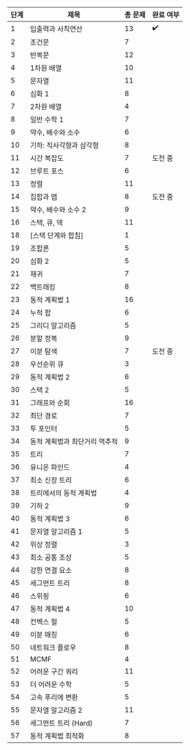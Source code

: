 | 단계 | 제목                               | 총 문제 | 완료 여부  |
|------|-----------------------------------|---------|------------|
| 1    | 입출력과 사칙연산                 | 13      | ✔️    |
| 2    | 조건문                            | 7       |            |
| 3    | 반복문                            | 12      |            |
| 4    | 1차원 배열                        | 10      |            |
| 5    | 문자열                            | 11      |            |
| 6    | 심화 1                            | 8       |            |
| 7    | 2차원 배열                        | 4       |            |
| 8    | 일반 수학 1                      | 7       |            |
| 9    | 약수, 배수와 소수                | 6       |            |
| 10   | 기하: 직사각형과 삼각형          | 8       |            |
| 11   | 시간 복잡도                      | 7       | 도전 중    |
| 12   | 브루트 포스                      | 6       |            |
| 13   | 정렬                              | 11      |            |
| 14   | 집합과 맵                        | 8       | 도전 중    |
| 15   | 약수, 배수와 소수 2              | 9       |            |
| 16   | 스택, 큐, 덱                    | 11      |            |
| 18   | [스택 단계와 합침]               | 1       |            |
| 19   | 조합론                           | 5       |            |
| 20   | 심화 2                           | 5       |            |
| 21   | 재귀                             | 7       |            |
| 22   | 백트래킹                         | 8       |            |
| 23   | 동적 계획법 1                    | 16      |            |
| 24   | 누적 합                          | 6       |            |
| 25   | 그리디 알고리즘                 | 5       |            |
| 26   | 분할 정복                       | 9       |            |
| 27   | 이분 탐색                       | 7       | 도전 중    |
| 28   | 우선순위 큐                     | 3       |            |
| 29   | 동적 계획법 2                    | 6       |            |
| 30   | 스택 2                           | 5       |            |
| 31   | 그래프와 순회                   | 16       |            |
| 32   | 최단 경로                        | 7       |            |
| 33   | 투 포인터                        | 5       |            |
| 34   | 동적 계획법과 최단거리 역추적   | 9       |            |
| 35   | 트리                             | 7       |            |
| 36   | 유니온 파인드                   | 4       |            |
| 37   | 최소 신장 트리                  | 6       |            |
| 38   | 트리에서의 동적 계획법          | 4       |            |
| 39   | 기하 2                           | 9       |            |
| 40   | 동적 계획법 3                    | 6       |            |
| 41   | 문자열 알고리즘 1               | 5       |            |
| 42   | 위상 정렬                        | 3       |            |
| 43   | 최소 공통 조상                  | 5       |            |
| 44   | 강한 연결 요소                  | 8       |            |
| 45   | 세그먼트 트리                   | 8       |            |
| 46   | 스위핑                           | 6       |            |
| 47   | 동적 계획법 4                    | 10      |            |
| 48   | 컨벡스 헐                       | 5       |            |
| 49   | 이분 매칭                       | 6       |            |
| 50   | 네트워크 플로우                 | 8       |            |
| 51   | MCMF                             | 4       |            |
| 52   | 어려운 구간 쿼리                | 11      |            |
| 53   | 더 어려운 수학                  | 5       |            |
| 54   | 고속 푸리에 변환                | 5       |            |
| 55   | 문자열 알고리즘 2               | 11      |            |
| 56   | 세그먼트 트리 (Hard)            | 7       |            |
| 57   | 동적 계획법 최적화              | 8       |            |